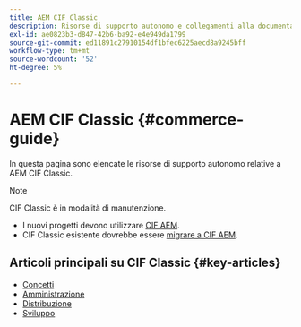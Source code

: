 ```yaml
---
title: AEM CIF Classic
description: Risorse di supporto autonomo e collegamenti alla documentazione di AEM CIF Classic
exl-id: ae0823b3-d847-42b6-ba92-e4e949da1799
source-git-commit: ed11891c27910154df1bfec6225aecd8a9245bff
workflow-type: tm+mt
source-wordcount: '52'
ht-degree: 5%

---
```


# AEM CIF Classic {#commerce-guide}

In questa pagina sono elencate le risorse di supporto autonomo relative a AEM CIF Classic.

>[!NOTE]
>
>CIF Classic è in modalità di manutenzione.
>
>* I nuovi progetti devono utilizzare [CIF AEM](/help/commerce/home.md).
>* CIF Classic esistente dovrebbe essere [migrare a CIF AEM](/help/commerce/cif/migration.md).
>


## Articoli principali su CIF Classic {#key-articles}

* [Concetti ](administering/concepts.md)
* [Amministrazione](administering/generic.md)
* [Distribuzione](deploying/ecommerce.md)
* [Sviluppo](developing/ecommerce.md)
